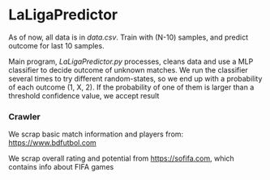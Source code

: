 # LaLigaPredictor

As of now, all data is in <i>data.csv</i>. Train with (N-10) samples, and predict outcome for last 10 samples.

Main program, <i>LaLigaPredictor.py</i> processes, cleans data and use a MLP classifier to decide outcome of unknown matches. We run the classifier several times to try different random-states, so we end up with a probability of each outcome (1, X, 2). If the probability of one of them is larger than a threshold confidence value, we accept result

### Crawler

We scrap basic match information and players from: https://www.bdfutbol.com

We scrap overall rating and potential from https://sofifa.com, which contains info about FIFA games
